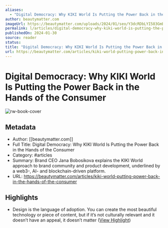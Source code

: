 ```yaml
---
aliases:
  - "Digital Democracy: Why KIKI World Is Putting the Power Back in the Hands of the Consumer"
author: beautymatter.com
imageUrl: https://beautymatter.com/uploads/2024/01/seo/Y3dcRDbLYI583GmBudkx6DDnT7fq1sB9iWsC1Ix3.jpg
permalink: l/articles/digital-democracy-why-kiki-world-is-putting-the-power-back-in-the-hands-of-the-consumer
publishedOn: 2024-01-30
source: reader
status: 
title: "Digital Democracy: Why KIKI World Is Putting the Power Back in the Hands of the Consumer"
url: https://beautymatter.com/articles/kiki-world-putting-power-back-in-the-hands-of-the-consumer
---
```

# Digital Democracy: Why KIKI World Is Putting the Power Back in the Hands of the Consumer

![rw-book-cover](https://beautymatter.com/uploads/2024/01/seo/Y3dcRDbLYI583GmBudkx6DDnT7fq1sB9iWsC1Ix3.jpg)

## Metadata

- Author: [[beautymatter.com]]
- Full Title: Digital Democracy: Why KIKI World Is Putting the Power Back in the Hands of the Consumer
- Category: #articles
- Summary: Brand CEO Jana Bobosikova explains the KIKI World approach to brand community and product development, underlined by a web3-, AI- and blockchain-driven platform.
- URL: https://beautymatter.com/articles/kiki-world-putting-power-back-in-the-hands-of-the-consumer

## Highlights

- Design is the language of adoption. You can create the most beautiful technology or piece of content, but if it’s not culturally relevant and it doesn’t have an appeal, it doesn’t matter ([View Highlight](https://read.readwise.io/read/01hv64wfwaqwbce45atgmv0pqv))
